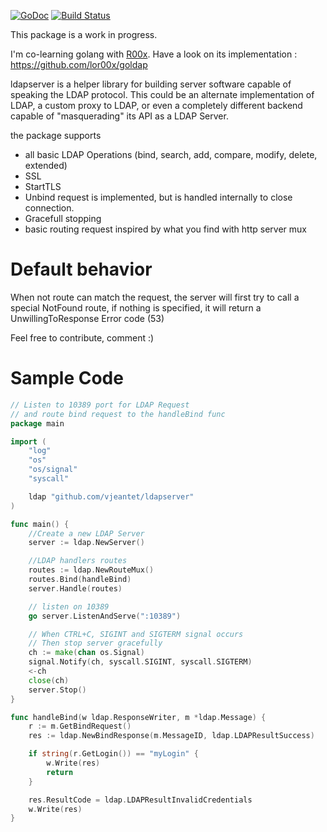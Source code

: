 [![GoDoc](https://godoc.org/github.com/vjeantet/ldapserver?status.svg)](https://godoc.org/github.com/vjeantet/ldapserver)
[![Build Status](https://travis-ci.org/vjeantet/ldapserver.svg)](https://travis-ci.org/vjeantet/ldapserver)

This package is a work in progress.

I'm co-learning golang with [R00x](https://github.com/lor00x). Have a look on its implementation : https://github.com/lor00x/goldap

ldapserver is a helper library for building server software capable of speaking the LDAP protocol. This could be an alternate implementation of LDAP, a custom proxy to LDAP, or even a completely different backend capable of "masquerading" its API as a LDAP Server.

the package supports 
* all basic LDAP Operations (bind, search, add, compare, modify, delete, extended) 
* SSL
* StartTLS
* Unbind request is implemented, but is handled internally to close connection.
* Gracefull stopping
* basic routing request inspired by what you find with http server mux

# Default behavior
When not route can match the request, the server will first try to call a special NotFound route, if nothing is specified, it will return a UnwillingToResponse Error code (53)

Feel free to contribute, comment :)

#  Sample Code
```Go
// Listen to 10389 port for LDAP Request
// and route bind request to the handleBind func
package main

import (
	"log"
	"os"
	"os/signal"
	"syscall"

	ldap "github.com/vjeantet/ldapserver"
)

func main() {
	//Create a new LDAP Server
	server := ldap.NewServer()

	//LDAP handlers routes
	routes := ldap.NewRouteMux()
	routes.Bind(handleBind)
	server.Handle(routes)

	// listen on 10389
	go server.ListenAndServe(":10389")

	// When CTRL+C, SIGINT and SIGTERM signal occurs
	// Then stop server gracefully
	ch := make(chan os.Signal)
	signal.Notify(ch, syscall.SIGINT, syscall.SIGTERM)
	<-ch
	close(ch)
	server.Stop()
}

func handleBind(w ldap.ResponseWriter, m *ldap.Message) {
	r := m.GetBindRequest()
	res := ldap.NewBindResponse(m.MessageID, ldap.LDAPResultSuccess)

	if string(r.GetLogin()) == "myLogin" {
		w.Write(res)
		return
	}

	res.ResultCode = ldap.LDAPResultInvalidCredentials
	w.Write(res)
}
```
